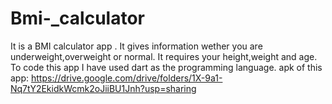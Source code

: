 # Bmi-_calculator

It is a BMI calculator app .
It gives information wether you are underweight,overweight or normal.
It requires your height,weight and age.
To code this app I have used dart as the programming language.
apk of this app:  https://drive.google.com/drive/folders/1X-9a1-Nq7tY2EkidkWcmk2oJiiBU1Jnh?usp=sharing


